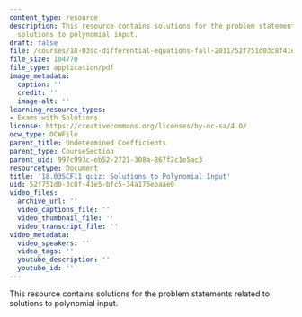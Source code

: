 ```yaml
---
content_type: resource
description: This resource contains solutions for the problem statements related to
  solutions to polynomial input.
draft: false
file: /courses/18-03sc-differential-equations-fall-2011/52f751d03c8f41e5bfc534a175ebaae0_MIT18_03SCF11_s16_4quiza.pdf
file_size: 104770
file_type: application/pdf
image_metadata:
  caption: ''
  credit: ''
  image-alt: ''
learning_resource_types:
- Exams with Solutions
license: https://creativecommons.org/licenses/by-nc-sa/4.0/
ocw_type: OCWFile
parent_title: Undetermined Coefficients
parent_type: CourseSection
parent_uid: 997c993c-eb52-2721-308a-867f2c1e5ac3
resourcetype: Document
title: '18.03SCF11 quiz: Solutions to Polynomial Input'
uid: 52f751d0-3c8f-41e5-bfc5-34a175ebaae0
video_files:
  archive_url: ''
  video_captions_file: ''
  video_thumbnail_file: ''
  video_transcript_file: ''
video_metadata:
  video_speakers: ''
  video_tags: ''
  youtube_description: ''
  youtube_id: ''
---
```

This resource contains solutions for the problem statements related to solutions to polynomial input.